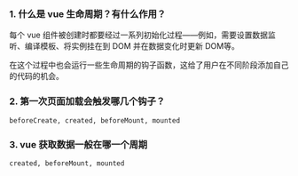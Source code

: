 ### 1. 什么是 vue 生命周期？有什么作用？

每个 vue 组件被创建时都要经过一系列初始化过程——例如，需要设置数据监听、编译模板、将实例挂在到 DOM 并在数据变化时更新 DOM等。

在这个过程中也会运行一些生命周期的钩子函数，这给了用户在不同阶段添加自己的代码的机会。

### 2. 第一次页面加载会触发哪几个钩子？

`beforeCreate, created, beforeMount, mounted`

### 3. vue 获取数据一般在哪一个周期

`created, beforeMount, mounted`

